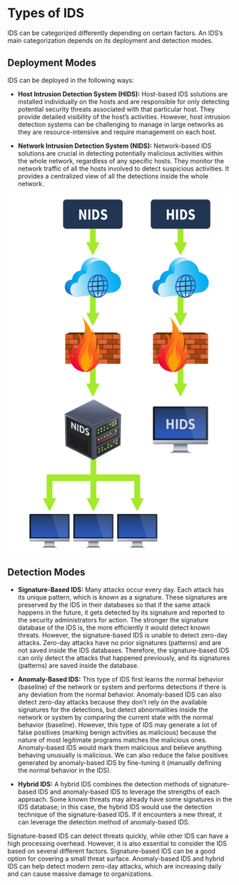 # Types of IDS

<span style="color: inherit;">IDS</span> can be categorized differently depending on certain factors. An <span style="color: inherit;">IDS</span>’s main categorization depends on its deployment and detection modes.

## Deployment Modes

<span style="color: inherit;">IDS</span> can be deployed in the following ways:

- **Host Intrusion Detection System (<span style="color: inherit;">HIDS</span>):** Host-based <span style="color: inherit;">IDS</span> solutions are installed individually on the hosts and are responsible for only detecting potential security threats associated with that particular host. They provide detailed visibility of the host’s activities. However, host intrusion detection systems can be challenging to manage in large networks as they are resource-intensive and require management on each host.
    
- **Network Intrusion Detection System (<span style="color: inherit;">NIDS</span>):** Network-based <span style="color: inherit;">IDS</span> solutions are crucial in detecting potentially malicious activities within the whole network, regardless of any specific hosts. They monitor the network traffic of all the hosts involved to detect suspicious activities. It provides a centralized view of all the detections inside the whole network.
    

<img src="../../../../_resources/6645aa8c024f7893371eb7ac-1723026.png" alt="Difference between NIDS and HIDS." class="jop-noMdConv" width="574" height="807" style="display: block; margin: 0 auto;">

## Detection Modes

- **Signature-Based <span style="color: inherit;">IDS</span>:** Many attacks occur every day. Each attack has its unique pattern, which is known as a signature. These signatures are preserved by the <span style="color: inherit;">IDS</span> in their databases so that if the same attack happens in the future, it gets detected by its signature and reported to the security administrators for action. The stronger the signature database of the <span style="color: inherit;">IDS</span> is, the more efficiently it would detect known threats. However, the signature-based <span style="color: inherit;">IDS</span> is unable to detect zero-day attacks. Zero-day attacks have no prior signatures (patterns) and are not saved inside the <span style="color: inherit;">IDS</span> databases. Therefore, the signature-based <span style="color: inherit;">IDS</span> can only detect the attacks that happened previously, and its signatures (patterns) are saved inside the database.
    
- **Anomaly-Based <span style="color: inherit;">IDS</span>:** This type of <span style="color: inherit;">IDS</span> first learns the normal behavior (baseline) of the network or system and performs detections if there is any deviation from the normal behavior. Anomaly-based <span style="color: inherit;">IDS</span> can also detect zero-day attacks because they don’t rely on the available signatures for the detections, but detect abnormalities inside the network or system by comparing the current state with the normal behavior (baseline). However, this type of <span style="color: inherit;">IDS</span> may generate a lot of false positives (marking benign activities as malicious) because the nature of most legitimate programs matches the malicious ones. Anomaly-based <span style="color: inherit;">IDS</span> would mark them malicious and believe anything behaving unusually is malicious. We can also reduce the false positives generated by anomaly-based <span style="color: inherit;">IDS</span> by fine-tuning it (manually defining the normal behavior in the <span style="color: inherit;">IDS</span>).
    
- **Hybrid <span style="color: inherit;">IDS</span>:** A hybrid <span style="color: inherit;">IDS</span> combines the detection methods of signature-based <span style="color: inherit;">IDS</span> and anomaly-based <span style="color: inherit;">IDS</span> to leverage the strengths of each approach. Some known threats may already have some signatures in the <span style="color: inherit;">IDS</span> database; in this case, the hybrid <span style="color: inherit;">IDS</span> would use the detection technique of the signature-based <span style="color: inherit;">IDS</span>. If it encounters a new threat, it can leverage the detection method of anomaly-based <span style="color: inherit;">IDS</span>.
    

Signature-based <span style="color: inherit;">IDS</span> can detect threats quickly, while other <span style="color: inherit;">IDS</span> can have a high processing overhead. However, it is also essential to consider the <span style="color: inherit;">IDS</span> based on several different factors. Signature-based <span style="color: inherit;">IDS</span> can be a good option for covering a small threat surface. Anomaly-based <span style="color: inherit;">IDS</span> and hybrid <span style="color: inherit;">IDS</span> can help detect modern zero-day attacks, which are increasing daily and can cause massive damage to organizations.
